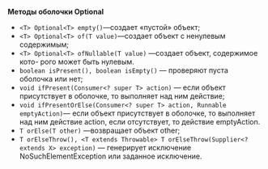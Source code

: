 **Методы оболочки Optional**

- `<T> Optional<T> empty()`—создает «пустой» объект;
- `<T> Optional<T> of(T value)`—создает объект с ненулевым содержимым;
- `<T> Optional<T> ofNullable(T value)` —создает объект, содержимое кото-
  рого может быть нулевым.
- `boolean isPresent(), boolean isEmpty()` — проверяют пуста оболочка или
  нет;
- `void ifPresent(Consumer<? super T> action)` — если объект присутствует
  в оболочке, то выполняет над ним действие;
- `void ifPresentOrElse(Consumer<? super T> action, Runnable emptyAction)`—
  если объект присутствует в оболочке, то выполняет над ним действие action,
  если отсутствует, то действие emptyAction.
- `T orElse(T other)` —возвращает объект other;
- `T orElseThrow(), <T extends Throwable> T orElseThrow(Supplier<?
  extends X> exception)` — генерирует исключение NoSuchElementException
  или заданное исключение.